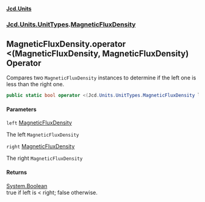 #### [Jcd.Units](index.md 'index')
### [Jcd.Units.UnitTypes](Jcd.Units.UnitTypes.md 'Jcd.Units.UnitTypes').[MagneticFluxDensity](Jcd.Units.UnitTypes.MagneticFluxDensity.md 'Jcd.Units.UnitTypes.MagneticFluxDensity')

## MagneticFluxDensity.operator <(MagneticFluxDensity, MagneticFluxDensity) Operator

Compares two `MagneticFluxDensity` instances to determine if the left one is less than the right one.

```csharp
public static bool operator <(Jcd.Units.UnitTypes.MagneticFluxDensity left, Jcd.Units.UnitTypes.MagneticFluxDensity right);
```
#### Parameters

<a name='Jcd.Units.UnitTypes.MagneticFluxDensity.op_LessThan(Jcd.Units.UnitTypes.MagneticFluxDensity,Jcd.Units.UnitTypes.MagneticFluxDensity).left'></a>

`left` [MagneticFluxDensity](Jcd.Units.UnitTypes.MagneticFluxDensity.md 'Jcd.Units.UnitTypes.MagneticFluxDensity')

The left `MagneticFluxDensity`

<a name='Jcd.Units.UnitTypes.MagneticFluxDensity.op_LessThan(Jcd.Units.UnitTypes.MagneticFluxDensity,Jcd.Units.UnitTypes.MagneticFluxDensity).right'></a>

`right` [MagneticFluxDensity](Jcd.Units.UnitTypes.MagneticFluxDensity.md 'Jcd.Units.UnitTypes.MagneticFluxDensity')

The right `MagneticFluxDensity`

#### Returns
[System.Boolean](https://docs.microsoft.com/en-us/dotnet/api/System.Boolean 'System.Boolean')  
true if left is < right; false otherwise.